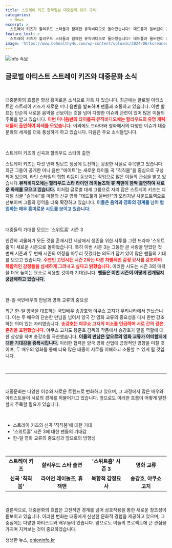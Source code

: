 ```yaml
---
title: 스트레이 키즈 한국일본 대중문화 위기 극복!
categories:
  - News
excerpt: >
  스트레이 키즈가 할리우드 스타들과 함께한 뮤직비디오로 돌아왔습니다! 데드풀과 울버린이 출연한 이 작품, 그리고 시즌 3로 돌아오는 스위트홈, 한국과 일본의 국민배우 송강호와 야쿠쇼 고지의 만남까지, 이번 주 대중문화 핫이슈를 놓치지 마세요!
feature_text: >
  스트레이 키즈가 할리우드 스타들과 함께한 뮤직비디오로 돌아왔습니다! 데드풀과 울버린이 출연한 이 작품, 그리고 시즌 3로 돌아오는 스위트홈, 한국과 일본의 국민배우 송강호와 야쿠쇼 고지의 만남까지, 이번 주 대중문화 핫이슈를 놓치지 마세요!
image: 'https://www.behealthy4u.com/wp-content/uploads/2024/06/koreanews.jpg'
---
```


<p><img src="https://www.behealthy4u.com/wp-content/uploads/2024/06/koreanews.jpg" alt="info 속보" /></p>

<h2 data-ke-size="size26">글로벌 아티스트 스트레이 키즈와 대중문화 소식</h2>

<p data-ke-size="size16">&nbsp;</p>

<p>대중문화의 흐름은 항상 흥미로운 소식으로 가득 차 있습니다. 최근에는 글로벌 아티스트인 스트레이 키즈가 새로운 미니 음반을 발표하며 팬들과 소통하고 있습니다. 이번 발표는 단순히 새로운 음악을 선보이는 것을 넘어 다양한 이슈와 관련이 있어 많은 이들의 주목을 받고 있습니다. <b><span style="color: #ee2323;">이번 미니음반의 타이틀곡 뮤직비디오에는 할리우드의 유명 캐릭터들이 출연하여 화제를 모았습니다.</span></b> 이외에도 드라마와 영화에서의 다양한 이슈가 대중문화의 세계를 더욱 풍성하게 하고 있습니다. 다음은 주요 소식들입니다.</p>

<p data-ke-size="size16">&nbsp;</p>

<p>스트레이 키즈의 신곡과 할리우드 스타의 출연</p>

<p>스트레이 키즈는 다섯 번째 빌보드 정상에 도전하는 굉장한 사실로 주목받고 있습니다. 최근 그들이 공개한 미니 음반 "에이트"는 새로운 타이틀 곡 "칙칙붐"을 중심으로 구성되어 있으며, 라틴 스타일의 힙합 리듬이 돋보이는 작업으로 많은 이들의 관심을 받고 있습니다.<b><span style="background-color: #21538527;">뮤직비디오에는 할리우드 스타 라이언 레이놀즈와 휴 잭맨이 깜짝 출연하여 새로운 화제를 모으고 있습니다.</span></b> 이처럼 글로벌 대세 그룹으로 자리 잡은 스트레이 키즈는 디지털 싱글 "슬래쉬"를 마블의 신규 영화 "데드풀과 울버린"의 오리지널 사운드트랙으로 선보이며 그들의 영역을 더욱 확장하고 있습니다. <b><span style="color: #1a5490;">이들은 음악과 영화의 경계를 넘어 협업하는 매우 흥미로운 시도를 보이고 있습니다.</span></b></p>

<p data-ke-size="size16">&nbsp;</p>

<p>대중들의 기대를 모으는 '스위트홈' 시즌 3</p>

<p>인간의 괴물화가 모든 것을 혼재시킨 세상에서 생존을 위한 사투를 그린 드라마 '스위트홈'이 새로운 시즌으로 돌아왔습니다. 특히 이번 시즌 3는 그동안 큰 사랑을 받았던 첫 번째 시즌과 두 번째 시즌의 여정을 마무리 짓겠다는 의도가 담겨 있어 많은 팬들의 기대를 모으고 있습니다. <b><span style="color: #ee2323;">주연인 고민시는 시즌 2와는 다른 차별적인 감정 묘사를 강조하며 복합적인 감정들을 섬세하게 그려내고 싶다고 밝혔습니다.</span></b> 이러한 시도는 시즌 3의 매력을 더욱 높이는 요소로 작용할 것이라 기대됩니다. <b><span style="background-color: #21538527;">팬들은 이번 시즌이 어떻게 전개될지 궁금해하고 있습니다.</span></b></p>

<p data-ke-size="size16">&nbsp;</p>

<p>한-일 국민배우의 만남과 영화 교류의 중요성</p>

<p>최근 한-일 양국을 대표하는 국민배우 송강호와 야쿠쇼 고지가 우리나라에서 만났습니다. 이는 두 배우의 단순한 만남을 넘어서 양국 간 영화 교류의 중요성을 다시 한번 강조하는 의미 있는 자리였습니다. <b><span style="color: #ee2323;">송강호는 야쿠쇼 고지의 미소를 언급하며 서로 간의 깊은 존경을 표현했습니다.</span></b> 야쿠쇼 고지도 봉준호 감독의 작품에서 송강호가 맡을 역할에 대한 상상을 하며 송강호를 극찬했습니다. <b><span style="background-color: #21538527;">이들의 만남은 앞으로의 영화 교류가 어떠할지에 대한 기대감을 증폭시킵니다.</span></b> 이러한 협력은 양국 영화 산업에 긍정적인 영향을 미칠 것이며, 두 배우의 영화를 통해 더욱 많은 대중이 서로를 이해하고 소통할 수 있게 될 것입니다. </p>

<p data-ke-size="size16">&nbsp;</p>

<hr>

<p data-ke-size="size16">&nbsp;</p>

<p>대중문화는 다양한 이슈와 새로운 트렌드로 변화하고 있으며, 그 과정에서 많은 배우와 아티스트들이 서로의 경계를 허물어가고 있습니다. 앞으로도 이러한 흐름이 어떻게 발전할지 주목할 필요가 있습니다. </p>

<p data-ke-size="size16">&nbsp;</p>

<ul>
<li>스트레이 키즈의 신곡 '칙칙붐'에 대한 기대</li>
<li>'스위트홈' 시즌 3에 대한 팬들의 기대감</li>
<li>한-일 영화 교류의 중요성과 앞으로의 방향성</li>
</ul>

<p data-ke-size="size16">&nbsp;</p>

<table style=" width: 100%; text-align: left; ">
<tr>
<td style="text-align: center; height: 17px;"><b>스트레이 키즈</b></td>
<td style="text-align: center; height: 17px;"><b>할리우드 스타 출연</b></td>
<td style="text-align: center; height: 17px;"><b>'스위트홈' 시즌 3</b></td>
<td style="text-align: center; height: 17px;"><b>영화 교류</b></td>
</tr>
<tr>
<td style="text-align: center; height: 17px;"><b>신곡 '칙칙붐'</b></td>
<td style="text-align: center; height: 17px;"><b>라이언 레이놀즈, 휴 잭맨</b></td>
<td style="text-align: center; height: 17px;"><b>복합적 감정묘사</b></td>
<td style="text-align: center; height: 17px;"><b>송강호, 야쿠쇼 고지</b></td>
</tr>
</table>

<p data-ke-size="size16">&nbsp;</p>

<p>결론적으로, 대중문화의 흐름은 고전적인 경계를 넘어 상호작용을 통한 새로운 창조성이 돋보이고 있습니다. 이러한 변화는 대중에게 신선한 문화적 경험을 제공하고 있으며, 그 중심에는 다양한 아티스트와 배우들이 있습니다. 앞으로도 이들의 프로젝트에 큰 관심을 가지며 지켜보는 것이 중요하겠습니다.</p>
생생한 뉴스, <a href="https://onioninfo.kr" rel="dofollow">onioninfo.kr</a>


